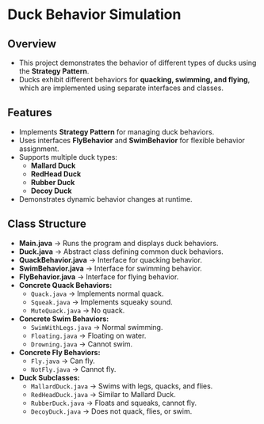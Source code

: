 # Duck Behavior Simulation

## Overview
- This project demonstrates the behavior of different types of ducks using the **Strategy Pattern**.
- Ducks exhibit different behaviors for **quacking, swimming, and flying**, which are implemented using separate interfaces and classes.

## Features
- Implements **Strategy Pattern** for managing duck behaviors.
- Uses interfaces **FlyBehavior** and **SwimBehavior** for flexible behavior assignment.
- Supports multiple duck types:
  - **Mallard Duck**
  - **RedHead Duck**
  - **Rubber Duck**
  - **Decoy Duck**
- Demonstrates dynamic behavior changes at runtime.

## Class Structure
- **Main.java** → Runs the program and displays duck behaviors.
- **Duck.java** → Abstract class defining common duck behaviors.
- **QuackBehavior.java** → Interface for quacking behavior.
- **SwimBehavior.java** → Interface for swimming behavior.
- **FlyBehavior.java** → Interface for flying behavior.
- **Concrete Quack Behaviors:**
  - `Quack.java` → Implements normal quack.
  - `Squeak.java` → Implements squeaky sound.
  - `MuteQuack.java` → No quack.
- **Concrete Swim Behaviors:**
  - `SwimWithLegs.java` → Normal swimming.
  - `Floating.java` → Floating on water.
  - `Drowning.java` → Cannot swim.
- **Concrete Fly Behaviors:**
  - `Fly.java` → Can fly.
  - `NotFly.java` → Cannot fly.
- **Duck Subclasses:**
  - `MallardDuck.java` → Swims with legs, quacks, and flies.
  - `RedHeadDuck.java` → Similar to Mallard Duck.
  - `RubberDuck.java` → Floats and squeaks, cannot fly.
  - `DecoyDuck.java` → Does not quack, flies, or swim.


